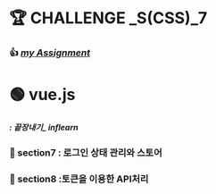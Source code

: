 <h1 id="🏆-challenge-_scss_7">🏆 CHALLENGE _S(CSS)_7</h1>
<h3 id="👍-my-assignment">👍 <a href="https://github.com/gay0ung/CSS_Flex-Grid/tree/master/challenges/assignment6"><em>my Assignment</em></a></h3>
<h1 id="🟢-vue.js">🟢 vue.js</h1>
<h5 id="끝장내기_-inflearn">: 끝장내기_ inflearn</h5>
<h3 id="🔹-section7--로그인-상태-관리와-스토어">🔹 section7 : 로그인 상태 관리와 스토어</h3>
<h3 id="🔹-section8-토큰을-이용한-api처리">🔹 section8 :토큰을 이용한 API처리</h3>

